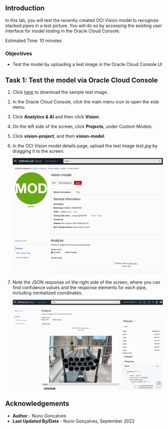 ## Introduction

In this lab, you will test the recently created OCI Vision model to recognize stacked pipes in a test picture. You will do so by accessing the existing user interface for model testing in the Oracle Cloud Console.

Estimated Time: 10 minutes

### Objectives

- Test the model by uploading a test image in the Oracle Cloud Console UI

## Task 1: Test the model via Oracle Cloud Console

1. Click [here](https://github.com/oracle-livelabs/oci/raw/main/oci-vision-inventory/images/model/test.jpg) to download the sample test image. 

2. In the Oracle Cloud Console, click the main menu icon to open the side menu.
2. Click **Analytics & AI** and then click **Vision**.
3. On the left side of the screen, click **Projects**, under Custom Models.
4. Click **vision-project**, and then **vision-model**.
5. In the OCI Vision model details page, upload the test image *test.jpg* by dragging it to the screen.

   ![Test the OCI Vision model - 1](../images/test_model1.png)

3. Note the JSON response on the right side of the screen, where you can find confidence values and the response elements for each pipe, including normalized coordinates.

   ![Test the OCI Vision model - 2](../images/test_model2.png)

## Acknowledgements

* **Author** - Nuno Gonçalves
* **Last Updated By/Date** - Nuno Gonçalves, September 2022